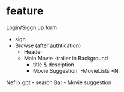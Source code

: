 # feature 
Login/Siggn up form 
 - sign
- Browse (after authtication)
    - Header 
    - Main Movie
        -trailer in Background 
        - title & desciption 
        - Movie Suggestion 
         `-MovieLists *N



Neflix gpt 
    - search Bar
    - Movie suggestion 